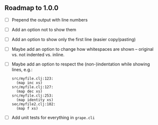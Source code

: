 ## Roadmap to 1.0.0

- [ ] Prepend the output with line numbers
- [ ] Add an option not to show them
- [ ] Add an option to show only the first line (easier copy/pasting)
- [ ] Maybe add an option to change how whitespaces are shown – original vs. not indented vs. inline.
- [ ] Maybe add an option to respect the (non-)indentation while showing lines, e.g.:

      src/myfile.clj:123:
        (map inc xs)
      src/myfile.clj:127:
        (map dec xs)
      src/myfile.clj:253:
        (map identity xs)
      sec/myfile2.clj:102:
        (map f xs)

- [ ] Add unit tests for everything in `grape.cli`